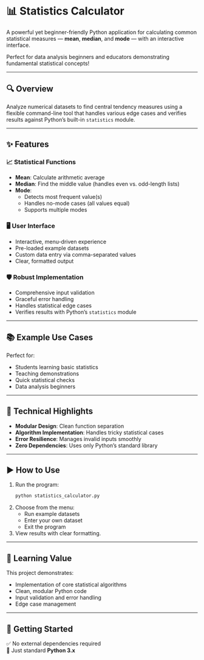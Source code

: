 # 📊 Statistics Calculator

A powerful yet beginner-friendly Python application for calculating common statistical measures — **mean**, **median**, and **mode** — with an interactive interface.

Perfect for data analysis beginners and educators demonstrating fundamental statistical concepts!

---

## 🔍 Overview

Analyze numerical datasets to find central tendency measures using a flexible command-line tool that handles various edge cases and verifies results against Python’s built-in `statistics` module.

---

## ✨ Features

### 📈 Statistical Functions
- **Mean**: Calculate arithmetic average
- **Median**: Find the middle value (handles even vs. odd-length lists)
- **Mode**:
  - Detects most frequent value(s)
  - Handles no-mode cases (all values equal)
  - Supports multiple modes

### 🖥️ User Interface
- Interactive, menu-driven experience
- Pre-loaded example datasets
- Custom data entry via comma-separated values
- Clear, formatted output

### 🛡️ Robust Implementation
- Comprehensive input validation
- Graceful error handling
- Handles statistical edge cases
- Verifies results with Python’s `statistics` module

---

## 📚 Example Use Cases
Perfect for:
- Students learning basic statistics
- Teaching demonstrations
- Quick statistical checks
- Data analysis beginners

---

## 🔧 Technical Highlights
- **Modular Design**: Clean function separation
- **Algorithm Implementation**: Handles tricky statistical cases
- **Error Resilience**: Manages invalid inputs smoothly
- **Zero Dependencies**: Uses only Python’s standard library

---

## ▶️ How to Use

1. Run the program:
   ```bash
   python statistics_calculator.py
   ```
2. Choose from the menu:
   - Run example datasets
   - Enter your own dataset
   - Exit the program
3. View results with clear formatting.

---

## 📘 Learning Value

This project demonstrates:
- Implementation of core statistical algorithms
- Clean, modular Python code
- Input validation and error handling
- Edge case management

---

## 🚀 Getting Started

✅ No external dependencies required  
🐍 Just standard **Python 3.x**
